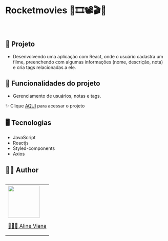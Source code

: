 # Rocketmovies 🎥🎞️📽️🎬🎦
<br>

## 🎯 Projeto
- Desenvolvendo uma aplicação com React, onde o usuário cadastra um filme, preenchendo com algumas informações (nome, descrição, nota) e cria tags relacionadas a ele.

## 🔨 Funcionalidades do projeto

- Gerenciamento de usuários, notas e tags.


✨ Clique [AQUI](https://rockettmovies.netlify.app/) para acessar o projeto



## 🖥️ Tecnologias

* JavaScript
* Reactjs
* Styled-components
* Axios

## 👩‍💻 Author

<table align="left">
    <tr align="left">
        <td>
            <a href="https://github.com/alineviana">
                <img src="https://avatars.githubusercontent.com/u/80078418?v=4" width=100 />
                <p>👩🏽‍💻 Aline Viana</p> 
            </a>
        </td>
    </tr> 
</table>
